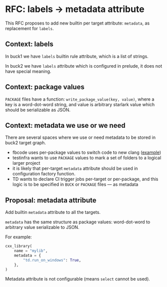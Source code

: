 # RFC: labels -> metadata attribute

This RFC proposes to add new builtin per target attribute: `metadata`, as
replacement for `labels`.

## Context: labels

In buck1 we have `labels` builtin rule attribute, which is a list of strings.

In buck2 we have `labels` attribute which is configured in prelude, it does not
have special meaning.

## Context: package values

`PACKAGE` files have a function: `write_package_value(key, value)`, where a key
is a word-dot-word string, and value is arbitrary starlark value which should be
serializable as JSON.

## Context: metadata we use or we need

There are several spaces where we use or need metadata to be stored in buck2
target graph.

- fbcode uses per-package values to switch code to new clang
  ([example](https://www.internalfb.com/code/fbsource/[ef740e6f2610c64621f7547a3b46d54d32af8600]/fbcode/ownership/code_metadata/PACKAGE?lines=3))
- testinfra wants to use `PACKAGE` values to mark a set of folders to a logical
  larger project
- it is likely that per-target `metadata` attribute should be used in
  configuration factory function.
- TD wants to declare CI trigger jobs per-target or per-package, and this logic
  is to be specified in `BUCK` or `PACKAGE` files — as metadata

## Proposal: metadata attribute

Add builtin `metadata` attribute to all the targets.

`metadata` has the same structure as package values: word-dot-word to arbitrary
value serializable to JSON.

For example:

```python
cxx_library(
    name = "mylib",
    metadata = {
        "td.run_on_windows": True,
    },
)
```

Metadata attribute is not configurable (means `select` cannot be used).
